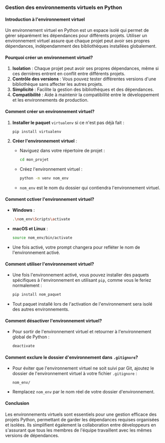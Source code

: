 ### Gestion des environnements virtuels en Python

#### Introduction à l'environnement virtuel

Un environnement virtuel en Python est un espace isolé qui permet de gérer séparément les dépendances pour différents projets. Utiliser un environnement virtuel assure que chaque projet peut avoir ses propres dépendances, indépendamment des bibliothèques installées globalement.

#### Pourquoi créer un environnement virtuel?

1. **Isolation** : Chaque projet peut avoir ses propres dépendances, même si ces dernières entrent en conflit entre différents projets.
2. **Contrôle des versions** : Vous pouvez tester différentes versions d'une bibliothèque sans affecter les autres projets.
3. **Simplicité** : Facilite la gestion des bibliothèques et des dépendances.
4. **Compatibilité** : Aide à maintenir la compatibilité entre le développement et les environnements de production.

#### Comment créer un environnement virtuel?

1. **Installer le paquet** `virtualenv` si ce n'est pas déjà fait :
   ```bash
   pip install virtualenv
   ```

2. **Créer l'environnement virtuel** :
   - Naviguez dans votre répertoire de projet :
     ```bash
     cd mon_projet
     ```
   - Créez l'environnement virtuel :
     ```bash
     python -m venv nom_env
     ```
   - `nom_env` est le nom du dossier qui contiendra l'environnement virtuel.

#### Comment cctiver l'environnement virtuel?

- **Windows** :
  ```bash
  .\nom_env\Scripts\activate
  ```
- **macOS et Linux** :
  ```bash
  source nom_env/bin/activate
  ```
- Une fois activé, votre prompt changera pour refléter le nom de l'environnement activé.

#### Comment utiliser l'environnement virtuel?

- Une fois l'environnement activé, vous pouvez installer des paquets spécifiques à l'environnement en utilisant `pip`, comme vous le feriez normalement :
  ```bash
  pip install nom_paquet
  ```
- Tout paquet installé lors de l'activation de l'environnement sera isolé des autres environnements.

#### Comment désactiver l'environnement virtuel?

- Pour sortir de l'environnement virtuel et retourner à l'environnement global de Python :
  ```bash
  deactivate
  ```

#### Comment exclure le dossier d'environnement dans `.gitignore`?

- Pour éviter que l'environnement virtuel ne soit suivi par Git, ajoutez le dossier de l'environnement virtuel à votre fichier `.gitignore` :
  ```plaintext
  nom_env/
  ```
- Remplacez `nom_env` par le nom réel de votre dossier d'environnement.

#### Conclusion

Les environnements virtuels sont essentiels pour une gestion efficace des projets Python, permettant de garder les dépendances requises organisées et isolées. Ils simplifient également la collaboration entre développeurs en s'assurant que tous les membres de l'équipe travaillent avec les mêmes versions de dépendances.
